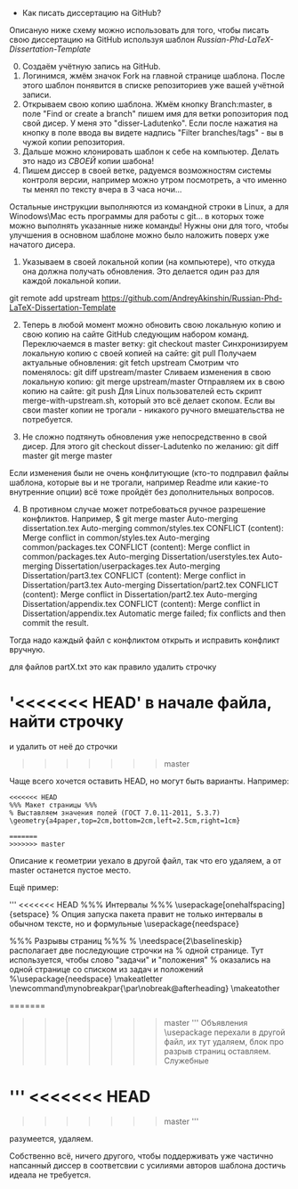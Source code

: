* Как писать диссертацию на GitHub?

Описаную ниже схему можно использовать для того, чтобы писать свою диссертацию на GitHub используя шаблон *Russian-Phd-LaTeX-Dissertation-Template*

0) Создаём учётную запись на GitHub.
1) Логинимся, жмём значок Fork на главной странице шаблона. После этого шаблон понявится в списке репозиториев уже вашей учётной записи.
2) Открываем свою копию шаблона. Жмём кнопку Branch:master, в поле "Find or create a branch" пишем имя для ветки ропозитория под свой дисер. У меня это "disser-Ladutenko".  Если после нажатия на кнопку в поле ввода вы видете надпись "Filter branches/tags" - вы в чужой копии репозитория.
3) Дальше можно клонировать шаблон к себе на компьютер. Делать это надо из *СВОЕЙ* копии шабона!
4) Пишем диссер в своей ветке, радуемся возможностям системы контроля версии, например можно утром посмотреть, а что именно ты менял по тексту вчера в 3 часа ночи...

Остальные инструкции выполняются из командной строки в Linux, а для Winodows\Mac есть программы для работы с git... в которых тоже можно выполнять указанные ниже команды! Нужны они для того, чтобы улучшения в основном шаблоне можно было наложить поверх уже начатого дисера.
	
1) Указываем в своей локальной копии (на компьютере), что откуда она должна получать обновления. Это делается один раз для каждой локальной копии.

git remote add upstream https://github.com/AndreyAkinshin/Russian-Phd-LaTeX-Dissertation-Template

2) Теперь в любой момент можно обновить свою локальную копию и свою копию на сайте GitHub следующим набором команд.
Переключаемся в master ветку: git checkout master
Синхронизируем локальную копию с своей копией на сайте: git pull
Получаем актуальные обновления: git fetch upstream
Смотрим что поменялось: git diff upstream/master
Сливаем изменения в свою локальную копию: git merge upstream/master
Отправляем их в свою копию на сайте: git push
Для Linux пользователей есть скрипт merge-with-upstream.sh, который это всё делает скопом. Если вы свои master копии не трогали - никакого ручного вмешательства не потребуется.

3) Не сложно подтянуть обновления уже непосредственно в свой дисер. Для этого
git checkout disser-Ladutenko
по желанию: git diff master
git merge master

Если изменения были не очень конфлитующие (кто-то подправил файлы шаблона, которые вы и не трогали, например Readme или какие-то внутренние опции) всё тоже пройдёт без дополнительных вопросов. 

4) В противном случае может потребоваться ручное разрешение конфликтов. Например, 
$ git merge master 
Auto-merging dissertation.tex
Auto-merging common/styles.tex
CONFLICT (content): Merge conflict in common/styles.tex
Auto-merging common/packages.tex
CONFLICT (content): Merge conflict in common/packages.tex
Auto-merging Dissertation/userstyles.tex
Auto-merging Dissertation/userpackages.tex
Auto-merging Dissertation/part3.tex
CONFLICT (content): Merge conflict in Dissertation/part3.tex
Auto-merging Dissertation/part2.tex
CONFLICT (content): Merge conflict in Dissertation/part2.tex
Auto-merging Dissertation/appendix.tex
CONFLICT (content): Merge conflict in Dissertation/appendix.tex
Automatic merge failed; fix conflicts and then commit the result.

Тогда надо каждый файл с конфликтом открыть и исправить конфликт вручную. 

для файлов partX.txt это как правило удалить строчку

'<<<<<<< HEAD'
в начале файла, найти строчку 
=======
и удалить от неё до строчки
>>>>>>> master

Чаще всего хочется оставить HEAD, но могут быть варианты. Например:

```
<<<<<<< HEAD
%%% Макет страницы %%%
% Выставляем значения полей (ГОСТ 7.0.11-2011, 5.3.7)
\geometry{a4paper,top=2cm,bottom=2cm,left=2.5cm,right=1cm}

=======
>>>>>>> master
```

Описание к геометрии уехало в другой файл, так что его удаляем, а от master останется пустое место.

Ещё пример:

'''
<<<<<<< HEAD
%%% Интервалы %%%
\usepackage[onehalfspacing]{setspace}               % Опция запуска пакета правит не только интервалы в обычном тексте, но и формульные
\usepackage{needspace}

%%% Разрывы страниц %%%
% \needspace{2\baselineskip} располагает две последующие строчки на
% одной странице. Тут используется, чтобы слово "задачи" и "положения"
% оказались на одной странице со списком из задач и положений
%\usepackage{needspace}
\makeatletter 
\newcommand\mynobreakpar{\par\nobreak\@afterheading} 
\makeatother

=======
>>>>>>> master
'''
Объявления \usepackage перехали в другой файл, их тут удаляем, блок про разрыв страниц оставляем. Служебные 

'''
<<<<<<< HEAD
=======
>>>>>>> master
'''

разумеется, удаляем.

Собственно всё, ничего другого, чтобы поддерживать уже частично напсанный диссер в соответсвии с усилиями авторов шаблона достичь идеала не требуется.







